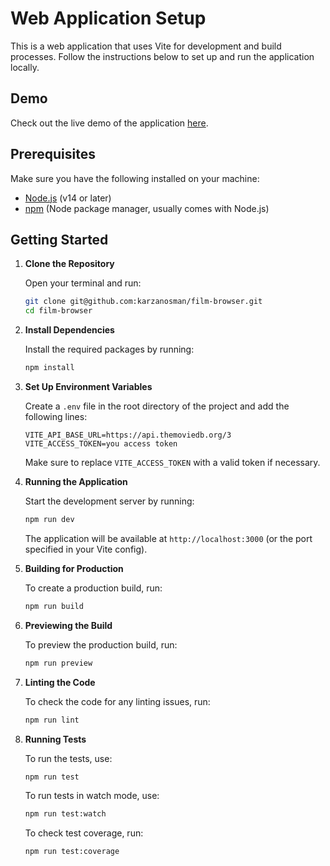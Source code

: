# Web Application Setup

This is a web application that uses Vite for development and build processes. Follow the instructions below to set up and run the application locally.

## Demo

Check out the live demo of the application [here](https://film-browser.netlify.app).

## Prerequisites

Make sure you have the following installed on your machine:

- [Node.js](https://nodejs.org/) (v14 or later)
- [npm](https://www.npmjs.com/get-npm) (Node package manager, usually comes with Node.js)

## Getting Started

1. **Clone the Repository**

   Open your terminal and run:

   ```bash
   git clone git@github.com:karzanosman/film-browser.git
   cd film-browser
   ```

2. **Install Dependencies**

   Install the required packages by running:

   ```bash
   npm install
   ```

3. **Set Up Environment Variables**

   Create a `.env` file in the root directory of the project and add the following lines:

   ```env
   VITE_API_BASE_URL=https://api.themoviedb.org/3
   VITE_ACCESS_TOKEN=you access token
   ```

   Make sure to replace `VITE_ACCESS_TOKEN` with a valid token if necessary.

4. **Running the Application**

   Start the development server by running:

   ```bash
   npm run dev
   ```

   The application will be available at `http://localhost:3000` (or the port specified in your Vite config).

5. **Building for Production**

   To create a production build, run:

   ```bash
   npm run build
   ```

6. **Previewing the Build**

   To preview the production build, run:

   ```bash
   npm run preview
   ```

7. **Linting the Code**

   To check the code for any linting issues, run:

   ```bash
   npm run lint
   ```

8. **Running Tests**

   To run the tests, use:

   ```bash
   npm run test
   ```

   To run tests in watch mode, use:

   ```bash
   npm run test:watch
   ```

   To check test coverage, run:

   ```bash
   npm run test:coverage
   ```
